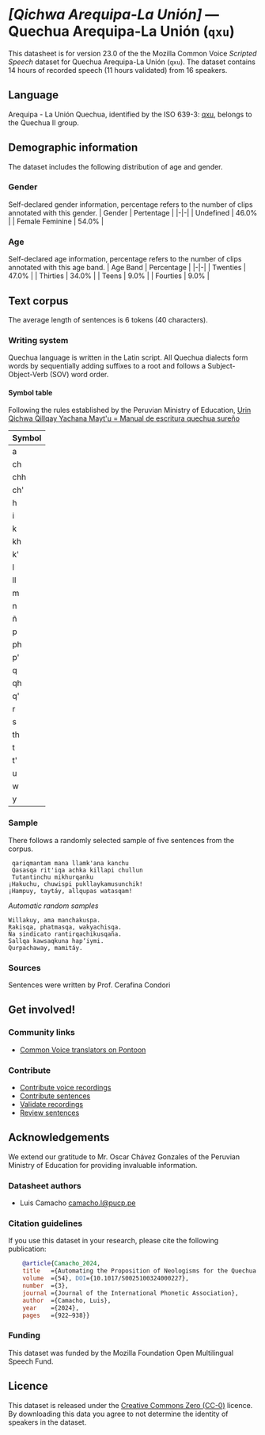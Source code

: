 # *[Qichwa Arequipa-La Unión]* &mdash; Quechua Arequipa-La Unión (`qxu`)
This datasheet is for version 23.0 of the the Mozilla Common Voice *Scripted Speech* dataset 
for Quechua Arequipa-La Unión (`qxu`). The dataset contains 14 hours of recorded
speech (11 hours validated) from 16 speakers.

## Language
Arequipa - La Unión Quechua, identified by the ISO 639-3: [qxu](https://iso639-3.sil.org/code/qxu), belongs to the Quechua II group.
<!-- {{LANGUAGE_DESCRIPTION}} -->
<!-- Provide a brief (1-2 paragraph) description of your language -->

## Demographic information
The dataset includes the following distribution of age and gender.
<!-- You can get a lot of the information in this section from https://analyzer.cv-toolbox.web.tr/browse -->

### Gender
Self-declared gender information, percentage refers to the number of clips annotated with this gender.
| Gender | Pertentage |
|-|-|
| Undefined | 46.0% |
| Female Feminine | 54.0% |
<!-- {{GENDER_TABLE}} -->
<!-- @ AUTOMATICALLY GENERATED @ -->
<!-- | Gender | Frequency |
|--------|-----------|
| male, masculine | ? |
| undeclared | ? |
| female, feminine | ? | -->

### Age
Self-declared age information, percentage refers to the number of clips annotated with this age band.
| Age Band | Percentage |
|-|-|
| Twenties | 47.0% |
| Thirties | 34.0% |
| Teens | 9.0% |
| Fourties | 9.0% |
<!-- {{AGE_TABLE}} -->
<!-- @ AUTOMATICALLY GENERATED @ -->
<!-- | Age band | Frequency |
|----------|-----------|
| teens | ? |
| twenties | ? |
| thirties | ? |
| fourties | ? |
| fifties | ? |
   ...if other age ranges are present in your data, add rows... -->

## Text corpus
The average length of sentences is 6 tokens (40 characters).

### Writing system
Quechua language is written in the Latin script. All Quechua dialects form words by sequentially adding suffixes to a root and follows a Subject-Object-Verb (SOV) word order.
<!-- {{WRITING_SYSTEM_DESCRIPTION}} -->
<!-- @ OPTIONAL @ -->
<!-- A description of the writing system (or writing systems) used in the text corpus -->

#### Symbol table
Following the rules established by the Peruvian Ministry of Education, [Urin Qichwa Qillqay Yachana Mayt'u = Manual de escritura quechua sureño](https://repositorio.minedu.gob.pe/handle/20.500.12799/7190)



|Symbol|
|---|
| a | 
| ch | 
| chh |
| ch' |
| h | 
| i |  
| k | 
| kh |
| k' |
| l | 
| ll | 
| m | 
| n | 
| ñ | 
| p | 
| ph |
| p' |
| q | 
| qh |
| q' |
| r | 
| s | 
| th | 
| t | 
| t' |  
| u | 
| w | 
| y |
<!-- {{ALPHABET_TABLE}} -->
<!-- @ OPTIONAL @ -->
<!-- If the writing system is alphabetic, you can include the valid alphabet here -->

### Sample
There follows a randomly selected sample of five sentences from the corpus.


```
 qariqmantam mana llamk'ana kanchu
 Qasasqa rit'iqa achka killapi chullun
 Tutantinchu mikhurqanku
¡Hakuchu, chuwispi pukllaykamusunchik!
¡Hampuy, taytáy, allqupas watasqam!
```

*Automatic random samples*

```
Willakuy, ama manchakuspa.
Rakisqa, phatmasqa, wakyachisqa.
Ña sindicato rantirqachikusqaña.
Sallqa kawsaqkuna hapʼiymi.
Qurpachaway, mamitáy.
```
<!-- {{SENTENCES_SAMPLE}} -->

### Sources
Sentences were written by Prof. Cerafina Condori
<!-- {{SOURCES_LIST}} -->
<!-- @ OPTIONAL @ -->
<!-- A list of sentence sources, can be curated to the top-N -->

## Get involved!

### Community links
* [Common Voice translators on Pontoon](https://pontoon.mozilla.org/qxu/common-voice/contributors/)

### Contribute
* [Contribute voice recordings](https://commonvoice.mozilla.org/qxu/speak)
* [Contribute sentences](https://commonvoice.mozilla.org/qxu/write)
* [Validate recordings](https://commonvoice.mozilla.org/qxu/listen)
* [Review sentences](https://commonvoice.mozilla.org/qxu/review)

## Acknowledgements
We extend our gratitude to Mr. Oscar Chávez Gonzales of the Peruvian Ministry of Education for providing invaluable information.

### Datasheet authors
* Luis Camacho <camacho.l@pucp.pe>
<!-- {{DATASHEET_AUTHORS_LIST}} -->
<!-- A list in the format of: Your Name <email@email.com> -->

### Citation guidelines
If you use this dataset in your research, please cite the following publication:

```bibtex
    @article{Camacho_2024, 
    title   ={Automating the Proposition of Neologisms for the Quechua Language},  
    volume  ={54}, DOI={10.1017/S0025100324000227}, 
    number  ={3}, 
    journal ={Journal of the International Phonetic Association}, 
    author  ={Camacho, Luis}, 
    year    ={2024}, 
    pages   ={922–938}} 
```
<!-- {{CITATION_DESCRIPTION}} -->
<!-- @ OPTIONAL @ -->
<!-- If you published a paper and would like people to cite it, you can include the BiBTeX here -->
<!-- Submitted to SIMBig 2025 (Needs confirmation). -->

### Funding
This dataset was funded by the Mozilla Foundation Open Multilingual Speech Fund.
<!-- {{FUNDING_DESCRIPTION}} -->
<!-- @ OPTIONAL @ -->
<!-- If you received any funding, you can include the acknowledgement here -->

## Licence
This dataset is released under the [Creative Commons Zero (CC-0)](https://creativecommons.org/public-domain/cc0/) licence. By downloading this data
you agree to not determine the identity of speakers in the dataset.